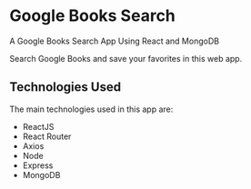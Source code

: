 # Google Books Search
A Google Books Search App Using React and MongoDB

Search Google Books and save your favorites in this web app.

## Technologies Used
The main technologies used in this app are:
- ReactJS
- React Router
- Axios
- Node
- Express
- MongoDB
